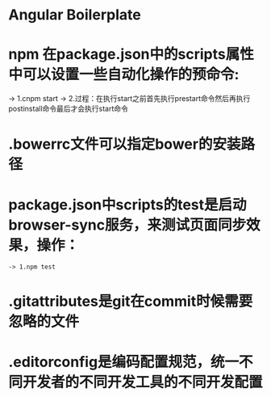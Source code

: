 # Angular Boilerplate

# npm 在package.json中的scripts属性中可以设置一些自动化操作的预命令:
 -> 1.cnpm start
 -> 2.过程：在执行start之前首先执行prestart命令然后再执行postinstall命令最后才会执行start命令

# .bowerrc文件可以指定bower的安装路径

# package.json中scripts的test是启动browser-sync服务，来测试页面同步效果，操作：
    -> 1.npm test

# .gitattributes是git在commit时候需要忽略的文件

# .editorconfig是编码配置规范，统一不同开发者的不同开发工具的不同开发配置
